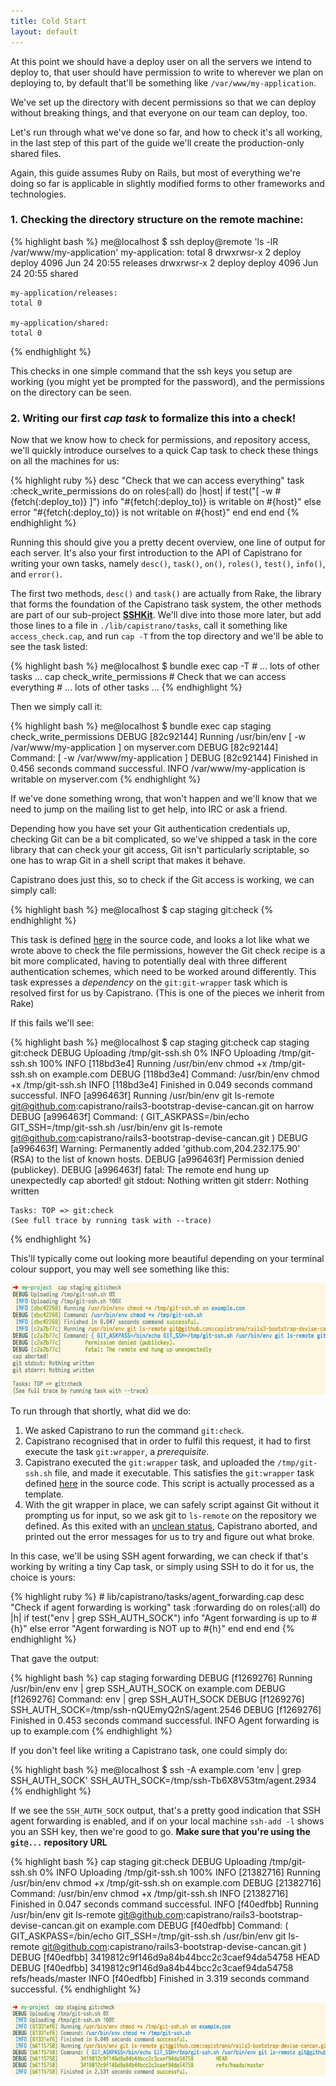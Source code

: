 ```yaml
---
title: Cold Start
layout: default
---
```


At this point we should have a deploy user on all the servers we intend to
deploy to, that user should have permission to write to wherever we plan on
deploying to, by default that'll be something like `/var/www/my-application`.

We've set up the directory with decent permissions so that we can deploy
without breaking things, and that everyone on our team can deploy, too.

Let's run through what we've done so far, and how to check it's all working,
in the last step of this part of the guide we'll create the production-only
shared files.

Again, this guide assumes Ruby on Rails, but most of everything we're doing so
far is applicable in slightly modified forms to other frameworks and
technologies.

### 1. Checking the directory structure on the remote machine:

{% highlight bash %}
    me@localhost $ ssh deploy@remote 'ls -lR /var/www/my-application'
    my-application:
    total 8
    drwxrwsr-x 2 deploy deploy 4096 Jun 24 20:55 releases
    drwxrwsr-x 2 deploy deploy 4096 Jun 24 20:55 shared

    my-application/releases:
    total 0

    my-application/shared:
    total 0
{% endhighlight %}

This checks in one simple command that the ssh keys you setup are working (you
might yet be prompted for the password), and the permissions on the directory
can be seen.

### 2. Writing our first *cap task* to formalize this into a check!

Now that we know how to check for permissions, and repository access, we'll
quickly introduce ourselves to a quick Cap task to check these things on all
the machines for us:

{% highlight ruby %}
    desc "Check that we can access everything"
    task :check_write_permissions do
      on roles(:all) do |host|
        if test("[ -w #{fetch(:deploy_to)} ]")
          info "#{fetch(:deploy_to)} is writable on #{host}"
        else
          error "#{fetch(:deploy_to)} is not writable on #{host}"
        end
      end
    end
{% endhighlight %}

Running this should give you a pretty decent overview, one line of output for
each server. It's also your first introduction to the API of Capistrano for
writing your own tasks, namely `desc()`, `task()`, `on()`, `roles()`,
`test()`, `info()`, and `error()`.

The first two methods, `desc()` and `task()` are actually from Rake, the
library that forms the foundation of the Capistrano task system, the other
methods are part of our sub-project
[**SSHKit**](https://github.com/capistrano/sshkit). We'll dive into those more
later, but add those lines to a file in `./lib/capistrano/tasks`, call it
something like `access_check.cap`, and run `cap -T` from the top directory and
we'll be able to see the task listed:

{% highlight bash %}
    me@localhost $ bundle exec cap -T
    # ... lots of other tasks ...
    cap check_write_permissions  # Check that we can access everything
    # ... lots of other tasks ...
{% endhighlight %}

Then we simply call it:

{% highlight bash %}
    me@localhost $ bundle exec cap staging check_write_permissions
    DEBUG [82c92144] Running /usr/bin/env [ -w /var/www/my-application ] on myserver.com
    DEBUG [82c92144] Command: [ -w /var/www/my-application ]
    DEBUG [82c92144] Finished in 0.456 seconds command successful.
    INFO /var/www/my-application is writable on myserver.com
{% endhighlight %}

If we've done something wrong, that won't happen and we'll know that we need
to jump on the mailing list to get help, into IRC or ask a friend.

Depending how you have set your Git authentication credentials up, checking
Git can be a bit complicated, so we've shipped a task in the core library that
can check your git access, Git isn't particularly scriptable, so one has to
wrap Git in a shell script that makes it behave.

Capistrano does just this, so to check if the Git access is working, we can
simply call:

{% highlight bash %}
  me@localhost $ cap staging git:check
{% endhighlight %}

This task is defined
[here](https://github.com/capistrano/capistrano/blob/master/lib/capistrano/tasks/git.rake)
in the source code, and looks a lot like what we wrote above to check the file
permissions, however the Git check recipe is a bit more complicated, having to
potentially deal with three different authentication schemes, which need to be
worked around differently. This task expresses a *dependency* on the
`git:git-wrapper` task which is resolved first for us by Capistrano. (This is
one of the pieces we inherit from Rake)

If this fails we'll see:

{% highlight bash %}
    me@localhost $ cap staging git:check
    cap staging git:check
    DEBUG Uploading /tmp/git-ssh.sh 0%
     INFO Uploading /tmp/git-ssh.sh 100%
     INFO [118bd3e4] Running /usr/bin/env chmod +x /tmp/git-ssh.sh on example.com
    DEBUG [118bd3e4] Command: /usr/bin/env chmod +x /tmp/git-ssh.sh
     INFO [118bd3e4] Finished in 0.049 seconds command successful.
     INFO [a996463f] Running /usr/bin/env git ls-remote git@github.com:capistrano/rails3-bootstrap-devise-cancan.git on harrow
    DEBUG [a996463f] Command: ( GIT_ASKPASS=/bin/echo GIT_SSH=/tmp/git-ssh.sh /usr/bin/env git ls-remote git@github.com:capistrano/rails3-bootstrap-devise-cancan.git )
    DEBUG [a996463f]  Warning: Permanently added 'github.com,204.232.175.90' (RSA) to the list of known hosts.
    DEBUG [a996463f]  Permission denied (publickey).
    DEBUG [a996463f]  fatal: The remote end hung up unexpectedly
    cap aborted!
    git stdout: Nothing written
    git stderr: Nothing written

    Tasks: TOP => git:check
    (See full trace by running task with --trace)
{% endhighlight %}

This'll typically come out looking more beautiful depending on your terminal
colour support, you may well see something like this:

![Capistrano Git Check Colour Example](/images/git-check-example-screenshot.png)

To run through that shortly, what did we do:

1. We asked Capistrano to run the command `git:check`.
2. Capistrano recognised that in order to fulfil this request, it had to first
execute the task `git:wrapper`, a *prerequisite*.
3. Capistrano executed the `git:wrapper` task, and uploaded the
   `/tmp/git-ssh.sh` file, and made it executable. This satisfies the
   `git:wrapper` task defined
   [here](https://github.com/capistrano/capistrano/blob/v3/lib/capistrano/tasks/git.rake#L9)
   in the source code. This script is actually processed as a template.
4. With the git wrapper in place, we can safely script against Git without it
   prompting us for input, so we ask git to `ls-remote` on the repository we
   defined. As this exited with an [unclean
   status](https://en.wikipedia.org/wiki/Exit_status), Capistrano aborted, and
   printed out the error messages for us to try and figure out what broke.

In this case, we'll be using SSH agent forwarding, we can check if that's
working by writing a tiny Cap task, or simply using SSH to do it for us, the
choice is yours:

{% highlight ruby %}
    # lib/capistrano/tasks/agent_forwarding.cap
    desc "Check if agent forwarding is working"
    task :forwarding do
      on roles(:all) do |h|
        if test("env | grep SSH_AUTH_SOCK")
          info "Agent forwarding is up to #{h}"
        else
          error "Agent forwarding is NOT up to #{h}"
        end
      end
    end
{% endhighlight %}

That gave the output:

{% highlight bash %}
    cap staging forwarding
    DEBUG [f1269276] Running /usr/bin/env env | grep SSH_AUTH_SOCK on example.com
    DEBUG [f1269276] Command: env | grep SSH_AUTH_SOCK
    DEBUG [f1269276]  SSH_AUTH_SOCK=/tmp/ssh-nQUEmyQ2nS/agent.2546
    DEBUG [f1269276] Finished in 0.453 seconds command successful.
     INFO Agent forwarding is up to example.com
{% endhighlight %}

If you don't feel like writing a Capistrano task, one could simply do:

{% highlight bash %}
    me@localhost $ ssh -A example.com 'env | grep SSH_AUTH_SOCK'
    SSH_AUTH_SOCK=/tmp/ssh-Tb6X8V53tm/agent.2934
{% endhighlight %}

If we see the `SSH_AUTH_SOCK` output, that's a pretty good indication that SSH
agent forwarding is enabled, and if on your local machine `ssh-add -l` shows
you an SSH key, then we're good to go. **Make sure that you're using the
`git@...` repository URL**

{% highlight bash %}
    cap staging git:check
    DEBUG Uploading /tmp/git-ssh.sh 0%
     INFO Uploading /tmp/git-ssh.sh 100%
     INFO [21382716] Running /usr/bin/env chmod +x /tmp/git-ssh.sh on example.com
    DEBUG [21382716] Command: /usr/bin/env chmod +x /tmp/git-ssh.sh
     INFO [21382716] Finished in 0.047 seconds command successful.
     INFO [f40edfbb] Running /usr/bin/env git ls-remote git@github.com:capistrano/rails3-bootstrap-devise-cancan.git on example.com
    DEBUG [f40edfbb] Command: ( GIT_ASKPASS=/bin/echo GIT_SSH=/tmp/git-ssh.sh /usr/bin/env git ls-remote git@github.com:capistrano/rails3-bootstrap-devise-cancan.git )
    DEBUG [f40edfbb]  3419812c9f146d9a84b44bcc2c3caef94da54758  HEAD
    DEBUG [f40edfbb]  3419812c9f146d9a84b44bcc2c3caef94da54758  refs/heads/master
     INFO [f40edfbb] Finished in 3.319 seconds command successful.
{% endhighlight %}

![Capistrano Git Check Colour Example](/images/successful-git-check-example-screenshot.png)
